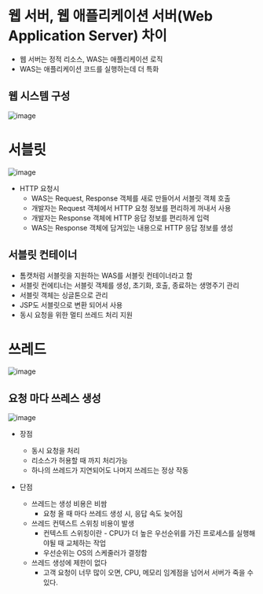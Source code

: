 # 웹 서버, 웹 애플리케이션 서버(Web Application Server) 차이
- 웹 서버는 정적 리소스, WAS는 애플리케이션 로직
- WAS는 애플리케이션 코드를 실행하는데 더 특화

## 웹 시스템 구성 
![image](https://user-images.githubusercontent.com/59104703/167765272-9fbacda8-ba44-4662-9101-9a97af4cad85.png)

# 서블릿
![image](https://user-images.githubusercontent.com/59104703/167766408-4ef7d4d5-2789-4888-bf8c-9ecd0e6caf2c.png)

- HTTP 요청시
  - WAS는 Request, Response 객체를 새로 만들어서 서블릿 객체 호출
  - 개발자는 Request 객체에서 HTTP 요청 정보를 편리하게 꺼내서 사용
  - 개발자는 Response 객체에 HTTP 응답 정보를 편리하게 입력
  - WAS는 Response 객체에 담겨있는 내용으로 HTTP 응답 정보를 생성

## 서블릿 컨테이너
- 톰캣처럼 서블릿을 지원하는 WAS를 서블릿 컨테이너라고 함
- 서블릿 컨에티너는 서블릿 객체를 생성, 초기화, 호출, 종료하는 생명주기 관리
- 서블릿 객체는 싱글톤으로 관리
- JSP도 서블릿으로 변환 되어서 사용
- 동시 요청을 위한 멀티 쓰레드 처리 지원

# 쓰레드

![image](https://user-images.githubusercontent.com/59104703/167766876-21820c5a-b520-4030-9e09-84c9ad171d24.png)

## 요청 마다 쓰레스 생성
![image](https://user-images.githubusercontent.com/59104703/167767226-8377face-356d-44ef-9919-cfc9ffe49562.png)

- 장점
  - 동시 요청을 처리
  - 리소스가 허용할 때 까지 처리가능
  - 하나의 쓰레드가 지연되어도 나머지 쓰레드는 정상 작동

- 단점
  - 쓰레드는 생성 비용은 비쌈
    - 요청 올 때 마다 쓰레드 생성 시, 응답 속도 늦어짐
  - 쓰레드 컨텍스트 스위칭 비용이 발생
    - 컨텍스트 스위칭이란 - CPU가 더 높은 우선순위를 가진 프로세스를 실행해야될 때 교체하는 작업
    - 우선순위는 OS의 스케줄러가 결정함
  - 쓰레드 생성에 제한이 없다
    - 고객 요청이 너무 많이 오면, CPU, 메모리 임계점을 넘어서 서버가 죽을 수 있다.
